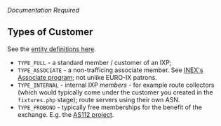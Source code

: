 *Documentation Required*


## Types of Customer

See the [entity definitions here](https://github.com/inex/IXP-Manager/blob/master/application/Entities/Customer.php).

* `TYPE_FULL` - a standard member / customer of an IXP;
* `TYPE_ASSOCIATE` - a non-trafficing associate member. See [INEX's Associate program](https://www.inex.ie/joining/associate); not unlike EURO-IX patrons.
* `TYPE_INTERNAL` - internal IXP *members* - for example route collectors (which would typically come under the customer you created in the `fixtures.php` stage); route servers using their own ASN.
* `TYPE_PROBONO` - typically free memberships for the benefit of the exchange. E.g. the [AS112 project](http://public.as112.net/).

